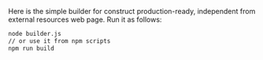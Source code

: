 Here is the simple builder for construct production-ready, independent from external resources web page.
Run it as follows:

```bash
node builder.js
// or use it from npm scripts
npm run build
```
